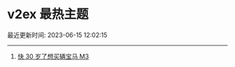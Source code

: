 # v2ex 最热主题

最近更新时间: 2023-06-15 12:02:15

--- 
1. [快 30 岁了想买辆宝马 M3](https://www.v2ex.com/t/948843) 
